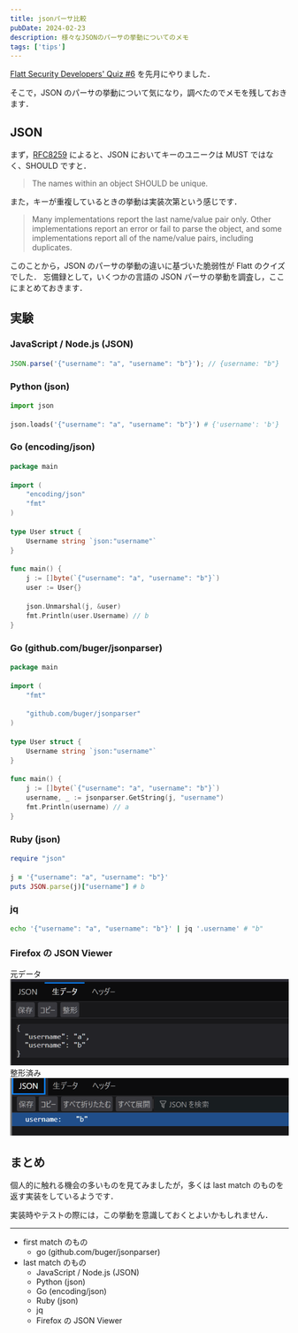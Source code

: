 ```yaml
---
title: jsonパーサ比較
pubDate: 2024-02-23
description: 様々なJSONのパーサの挙動についてのメモ
tags: ['tips']
---
```


[Flatt Security Developers' Quiz #6](https://blog.flatt.tech/entry/2312giraffe_x_quiz)
を先月にやりました．

そこで，JSON のパーサの挙動について気になり，調べたのでメモを残しておきます．

## JSON

まず，[RFC8259](https://datatracker.ietf.org/doc/html/rfc8259) によると、JSON においてキーのユニークは MUST ではなく、SHOULD ですと．

> The names within an object SHOULD be unique.

また，キーが重複しているときの挙動は実装次第という感じです．

> Many implementations report the last name/value pair only. Other implementations report an error or fail to parse the object, and some implementations report all of the name/value pairs, including duplicates.

このことから，JSON のパーサの挙動の違いに基づいた脆弱性が Flatt のクイズでした．
忘備録として，いくつかの言語の JSON パーサの挙動を調査し，ここにまとめておきます．

## 実験

### JavaScript / Node.js (JSON)

```jsx
JSON.parse('{"username": "a", "username": "b"}'); // {username: "b"}
```

### Python (json)

```python
import json

json.loads('{"username": "a", "username": "b"}') # {'username': 'b'}
```

### Go (encoding/json)

```go
package main

import (
	"encoding/json"
	"fmt"
)

type User struct {
	Username string `json:"username"`
}

func main() {
	j := []byte(`{"username": "a", "username": "b"}`)
	user := User{}

	json.Unmarshal(j, &user)
	fmt.Println(user.Username) // b
}
```

### Go (github.com/buger/jsonparser)

```go
package main

import (
	"fmt"

	"github.com/buger/jsonparser"
)

type User struct {
	Username string `json:"username"`
}

func main() {
	j := []byte(`{"username": "a", "username": "b"}`)
	username, _ := jsonparser.GetString(j, "username")
	fmt.Println(username) // a
}
```

### Ruby (json)

```ruby
require "json"

j = '{"username": "a", "username": "b"}'
puts JSON.parse(j)["username"] # b
```

### jq

```sh
echo '{"username": "a", "username": "b"}' | jq '.username' # "b"
```

### Firefox の JSON Viewer

元データ
![raw](./assets/json-raw.png)
整形済み
![parsed](./assets/json-parsed.png)

## まとめ

個人的に触れる機会の多いものを見てみましたが，多くは last match のものを返す実装をしているようです．

実装時やテストの際には，この挙動を意識しておくとよいかもしれません．

---

- first match のもの
  - go (github.com/buger/jsonparser)
- last match のもの
  - JavaScript / Node.js (JSON)
  - Python (json)
  - Go (encoding/json)
  - Ruby (json)
  - jq
  - Firefox の JSON Viewer
